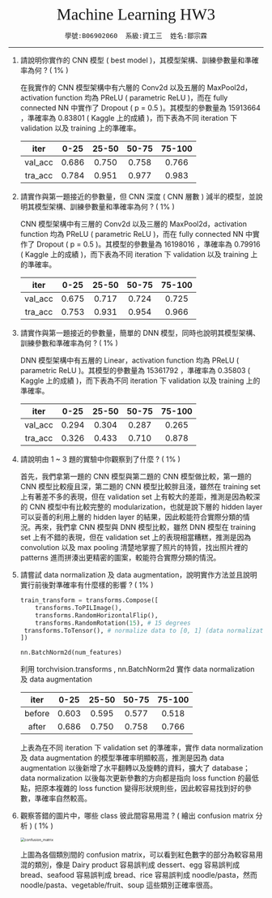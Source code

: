 <center><font size="6" face="黑體">Machine Learning HW3</font></center>
<center><font size="3"><pre>學號:B06902060  系級:資工三  姓名:鄒宗霖</pre></font></center>

---

1. 請說明你實作的 CNN 模型 ( best model )，其模型架構、訓練參數量和準確率為何 ? ( 1% )

   在我實作的 CNN 模型架構中有六層的 Conv2d 以及五層的 MaxPool2d，activation function 均為 PReLU ( parametric ReLU )，而在 fully connected NN 中實作了 Dropout ( p = 0.5 )。其模型的參數量為 15913664 ，準確率為 0.83801 ( Kaggle 上的成績 )，而下表為不同 iteration 下 validation 以及 training 上的準確率。

   |  iter   | 0-25  | 25-50 | 50-75 | 75-100 |
   | :-----: | :---: | :---: | :---: | :----: |
   | val_acc | 0.686 | 0.750 | 0.758 | 0.766  |
   | tra_acc | 0.784 | 0.951 | 0.977 | 0.983  |

2. 請實作與第一題接近的參數量，但 CNN 深度 ( CNN 層數 ) 減半的模型，並說明其模型架構、訓練參數量和準確率為何 ? ( 1% )

   CNN 模型架構中有三層的 Conv2d 以及三層的 MaxPool2d，activation function 均為 PReLU ( parametric ReLU )，而在 fully connected NN 中實作了 Dropout ( p = 0.5 )。其模型的參數量為 16198016 ，準確率為 0.79916 ( Kaggle 上的成績 )，而下表為不同 iteration 下 validation 以及 training 上的準確率。

   |  iter   | 0-25  | 25-50 | 50-75 | 75-100 |
   | :-----: | :---: | :---: | :---: | :----: |
   | val_acc | 0.675 | 0.717 | 0.724 | 0.725  |
   | tra_acc | 0.753 | 0.931 | 0.954 | 0.966  |

3. 請實作與第一題接近的參數量，簡單的 DNN 模型，同時也說明其模型架構、訓練參數和準確率為何 ? ( 1% )

   DNN 模型架構中有五層的 Linear，activation function 均為 PReLU ( parametric ReLU )。其模型的參數量為 15361792 ，準確率為 0.35803 ( Kaggle 上的成績 )，而下表為不同 iteration 下 validation 以及 training 上的準確率。

   |  iter   | 0-25  | 25-50 | 50-75 | 75-100 |
   | :-----: | :---: | :---: | :---: | :----: |
   | val_acc | 0.294 | 0.304 | 0.287 | 0.265  |
   | tra_acc | 0.326 | 0.433 | 0.710 | 0.878  |

4. 請說明由 1 ~ 3 題的實驗中你觀察到了什麼 ? ( 1% )

   首先，我們拿第一題的 CNN 模型與第二題的 CNN 模型做比較，第一題的 CNN 模型比較瘦且深，第二題的 CNN 模型比較胖且淺，雖然在 training set 上有著差不多的表現，但在 validation set 上有較大的差距，推測是因為較深的 CNN 模型中有比較完整的 modularization，也就是說下層的 hidden layer 可以妥善的利用上層的 hidden layer 的結果，因此較能符合實際分類的情況。再來，我們拿 CNN 模型與 DNN 模型比較，雖然 DNN 模型在 training set 上有不錯的表現，但在 validation set 上的表現相當糟糕，推測是因為 convolution 以及 max pooling 清楚地掌握了照片的特質，找出照片裡的 patterns 進而拼湊出更精密的圖案，較能符合實際分類的情況。

5. 請嘗試 data normalization 及 data augmentation，說明實作方法並且說明實行前後對準確率有什麼樣的影響 ? ( 1% )

   ```python
   train_transform = transforms.Compose([
       transforms.ToPILImage(),
       transforms.RandomHorizontalFlip(),
       transforms.RandomRotation(15), # 15 degrees
   	transforms.ToTensor(), # normalize data to [0, 1] (data normalization)
   ])
   
   nn.BatchNorm2d(num_features)
   ```

   利用 torchvision.transforms , nn.BatchNorm2d 實作 data normalization 及 data augmentation

   |  iter  | 0-25  | 25-50 | 50-75 | 75-100 |
   | :----: | :---: | :---: | :---: | :----: |
   | before | 0.603 | 0.595 | 0.577 | 0.518  |
   | after  | 0.686 | 0.750 | 0.758 | 0.766  |

   上表為在不同 iteration 下 validation set 的準確率，實作 data normalization 及 data augmentation 的模型準確率明顯較高，推測是因為 data augmentation 以後新增了水平翻轉以及旋轉的資料，擴大了 database；data normalization 以後每次更新參數的方向都是指向 loss function 的最低點，把原本複雜的 loss function 變得形狀規則些，因此較容易找到好的參數，準確率自然較高。

6. 觀察答錯的圖片中，哪些 class 彼此間容易用混 ? ( 繪出 confusion matrix 分析 ) ( 1% )

   <img src="C:\Users\user\Desktop\Programming\3 Junior\ML\hw3-jacky12123\report\prob6\confusion_matrix.png" alt="confusion_matrix" style="zoom:50%;" />

   上圖為各個類別間的 confusion matrix，可以看到紅色數字的部分為較容易用混的類別，像是 Dairy product 容易誤判成 dessert、egg 容易誤判成 bread、seafood 容易誤判成 bread、rice 容易誤判成 noodle/pasta，然而 noodle/pasta、vegetable/fruit、soup 這些類別正確率很高。

